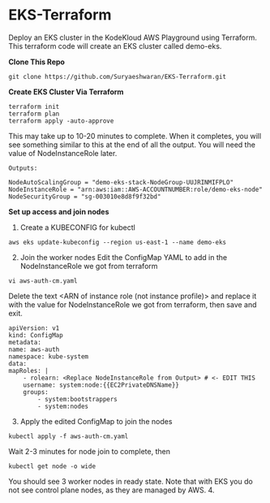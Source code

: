# EKS-Terraform
Deploy an EKS cluster in the KodeKloud AWS Playground using Terraform.
This terraform code will create an EKS cluster called demo-eks.

**Clone This Repo**

```
git clone https://github.com/Suryaeshwaran/EKS-Terraform.git
```

**Create EKS Cluster Via Terraform**

```
terraform init
terraform plan
terraform apply -auto-approve
```
This may take up to 10-20 minutes to complete. When it completes, you will see something similar to this at the end of all the output. You will need the value of NodeInstanceRole later.
```
Outputs:

NodeAutoScalingGroup = "demo-eks-stack-NodeGroup-UUJRINMIFPLO"
NodeInstanceRole = "arn:aws:iam::AWS-ACCOUNTNUMBER:role/demo-eks-node"
NodeSecurityGroup = "sg-003010e8d8f9f32bd"
```
**Set up access and join nodes**
1. Create a KUBECONFIG for kubectl
```
aws eks update-kubeconfig --region us-east-1 --name demo-eks
```
2. Join the worker nodes
Edit the ConfigMap YAML to add in the NodeInstanceRole we got from terraform
```
vi aws-auth-cm.yaml
```
Delete the text <ARN of instance role (not instance profile)> and replace it with the value for NodeInstanceRole we got from terraform, then save and exit.

```
apiVersion: v1
kind: ConfigMap
metadata:
name: aws-auth
namespace: kube-system
data:
mapRoles: |
    - rolearn: <Replace NodeInstanceRole from Output> # <- EDIT THIS
    username: system:node:{{EC2PrivateDNSName}}
    groups:
        - system:bootstrappers
        - system:nodes
```
3. Apply the edited ConfigMap to join the nodes
```
kubectl apply -f aws-auth-cm.yaml
```
Wait 2-3 minutes for node join to complete, then
```
kubectl get node -o wide
```
You should see 3 worker nodes in ready state. Note that with EKS you do not see control plane nodes, as they are managed by AWS.
4. 
